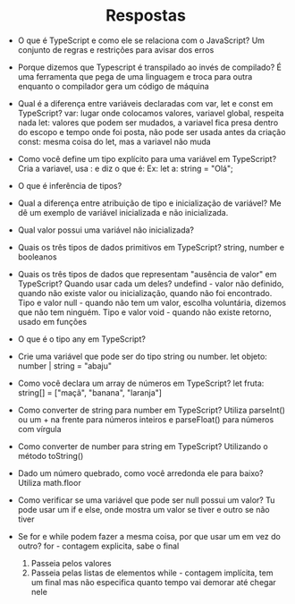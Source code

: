 <h1 align="center"> Respostas </h1>

+ O que é TypeScript e como ele se relaciona com o JavaScript?
    Um conjunto de regras e restrições para avisar dos erros

+ Porque dizemos que Typescript é transpilado ao invés de compilado?
    É uma ferramenta que pega de uma linguagem e troca para outra enquanto o compilador gera um código de máquina

+ Qual é a diferença entre variáveis ​​declaradas com var, let e const em TypeScript?
    var: lugar onde colocamos valores, variavel global, respeita nada
    let: valores que podem ser mudados, a variavel fica presa dentro do escopo e tempo onde foi posta, não pode ser usada antes da criação
    const: mesma coisa do let, mas a variavel não muda

+ Como você define um tipo explícito para uma variável em TypeScript?
    Cria a variavel, usa : e diz o que é:
    Ex: let a: string = "Olá";

+ O que é inferência de tipos?

+ Qual a diferença entre atribuição de tipo e inicialização de variável? Me dê um exemplo de variável inicializada e não inicializada.

+ Qual valor possui uma variável não inicializada?

+ Quais os três tipos de dados primitivos em TypeScript?
    string, number e booleanos

+ Quais os três tipos de dados que representam "ausência de valor" em TypeScript? Quando usar cada um deles?
    undefind - valor não definido, quando não existe valor ou inicialização, quando não foi encontrado. Tipo e valor
    null - quando não tem um valor, escolha voluntária, dizemos que não tem ninguém. Tipo e valor
    void - quando não existe retorno, usado em funções

+ O que é o tipo any em TypeScript?


+ Crie uma variável que pode ser do tipo string ou number.
    let objeto: number | string = "abaju"

+ Como você declara um array de números em TypeScript?
   let fruta: string[] = ["maçã", "banana", "laranja"]

+ Como converter de string para number em TypeScript?
    Utiliza parseInt() ou um + na frente para números inteiros e parseFloat() para números com vírgula

+ Como converter de number para string em TypeScript?
    Utilizando o método toString()

+ Dado um número quebrado, como você arredonda ele para baixo?
    Utiliza math.floor

+ Como verificar se uma variável que pode ser null possui um valor?
    Tu pode usar um if e else, onde mostra um valor se tiver e outro se não tiver

+ Se for e while podem fazer a mesma coisa, por que usar um em vez do outro?
    for - contagem explicita, sabe o final
    1. Passeia pelos valores
    2. Passeia pelas listas de elementos
    while - contagem implícita, tem um final mas não especifica quanto tempo vai demorar até chegar nele

